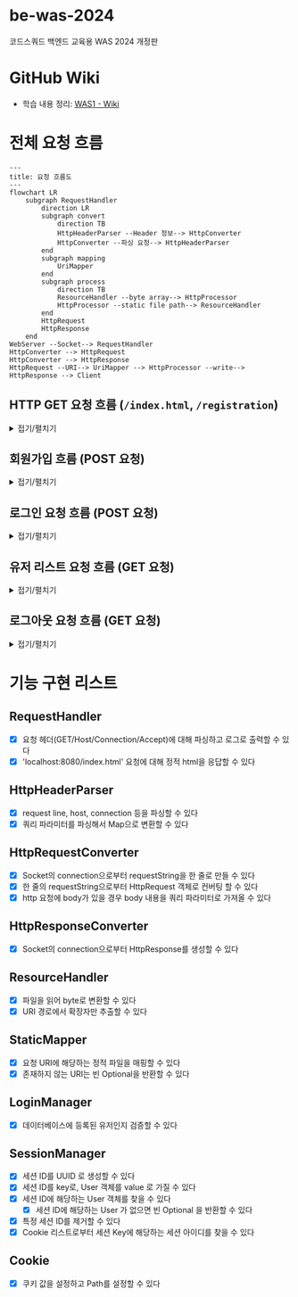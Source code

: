# be-was-2024
코드스쿼드 백엔드 교육용 WAS 2024 개정판

# GitHub Wiki
- 학습 내용 정리: [WAS1 - Wiki](https://github.com/Yeriimii/be-was-neon/wiki/Java-Concurrent-%E2%80%90-CompletableFuture)

# 전체 요청 흐름
```mermaid
---
title: 요청 흐름도 
---
flowchart LR
    subgraph RequestHandler
        direction LR
        subgraph convert
            direction TB
            HttpHeaderParser --Header 정보--> HttpConverter
            HttpConverter --파싱 요청--> HttpHeaderParser
        end
        subgraph mapping
            UriMapper
        end
        subgraph process
            direction TB
            ResourceHandler --byte array--> HttpProcessor
            HttpProcessor --static file path--> ResourceHandler
        end
        HttpRequest
        HttpResponse
    end
WebServer --Socket--> RequestHandler
HttpConverter --> HttpRequest
HttpConverter --> HttpResponse
HttpRequest --URI--> UriMapper --> HttpProcessor --write--> HttpResponse --> Client
```

## HTTP GET 요청 흐름 (`/index.html`, `/registration`)
<details>
<summary>접기/펼치기</summary>

```mermaid
sequenceDiagram
    actor client
    client->>WebServer: 1. GET 요청: '/index.html'
    activate WebServer
    WebServer->>WebServer: 2. accept --> Socket(connection) 생성 
    deactivate WebServer
    WebServer->>RequestHandler: 3. Socket(connection) 전달
    activate RequestHandler
    RequestHandler->>RequestHandler: 4. HttpConverter --> `HttpRequest`, `HttpResponse` 생성
    RequestHandler->>UriMapper: 5. `HttpRequest`를 처리할 수 있는 `Processor` 전달 요청
    UriMapper-->>RequestHandler: 6. `Processor` 반환 (HttpRequest, HttpResponse 처리)
    RequestHandler->>RequestHandler: 7. `Processor` 로직 실행 (없으면 404 Not Found)
    RequestHandler-->>client: 8. `HttpResponse` 응답
    deactivate RequestHandler
    activate client
    client-->>client: 9. 화면 구성
    deactivate client
```
</details>

## 회원가입 흐름 (POST 요청)
<details>
<summary>접기/펼치기</summary>

```mermaid
sequenceDiagram
    actor client
    client->>WebServer: 1. POST /registration HTTP/1.1: http body -> "id=yelly&password=qwerty"
    WebServer->>RequestHandler: 2. Socket(connection) 전달
    activate RequestHandler
    RequestHandler->>RequestHandler: 3. UriMapper 통해 회원가입 처리할 Processor 찾음 (MemberSave)
    RequestHandler->>Processor: 4. HttpRequest 처리 요청
    activate Processor
    Processor->>Processor: 5. User 생성
    Processor->>Database: 6. User 등록 요청
    Processor->>RequestHandler: 7. 응답 헤더에 302 FOUND /index.html 입력
    deactivate Processor
    RequestHandler-->>client: 7. HttpResponse 반환 (302 FOUND 리다이렉션)
    deactivate RequestHandler
    client->>client: 8. `/index.html` 리다이렉션 (WebServer에 다시 GET 요청)
```
</details>

## 로그인 요청 흐름 (POST 요청)
<details>
<summary>접기/펼치기</summary>

```mermaid
sequenceDiagram
    actor client
    client->>WebServer: 1. POST /login HTTP/1.1: http body -> "id=yelly&password=qwerty"
    WebServer->>RequestHandler: 2. Socket(connection) 전달
    activate RequestHandler
    RequestHandler->>RequestHandler: 3. UriMapper 통해 로그인 처리할 Processor 찾음 (MemberLogin)
    RequestHandler->>Processor: 4. HttpRequest 처리 요청
    activate Processor
    Processor->>LoginManager: 5. LoginManager 검증 요청
    LoginManager-->>Processor: 6. Optional<User> 반환
    Processor->>SessionManager: 7. (User가 있으면) session 생성 및 등록 요청
    Processor-->>RequestHandler: 8-1. (User가 있으면) 응답 헤더에 302 FOUND /index.html 입력
    Processor-->>RequestHandler: 8-2. (User가 없으면) 응답 헤더에 302 FOUND /login-failed.html 입력
    deactivate Processor
    RequestHandler-->>client: 9. HttpResponse 반환 (302 FOUND 리다이렉션)
    deactivate RequestHandler
    client->>client: 10. `/` 리다이렉션 (WebServer에 다시 GET 요청)
```
</details>

## 유저 리스트 요청 흐름 (GET 요청)
<details>
<summary>접기/펼치기</summary>

```mermaid
sequenceDiagram
    actor client
    client->>WebServer: 1. GET /user/list HTTP/1.1
    WebServer->>RequestHandler: 2. Socket(connection) 전달
    activate RequestHandler
    RequestHandler->>RequestHandler: 3. UriMapper 통해 유저 리스트 페이지를 처리할 Processor 찾음 (MemberList)
    RequestHandler->>Processor: 4. HttpRequest 처리 요청
    activate Processor
    Processor->>SessionManager: 7. 세션 유저 요청
    SessionManager-->>Processor: 8. 세션 유저(Optional) 반환
    Processor-->>RequestHandler: 9-1. (세션 유저가 있으면) 동적 페이지 생성
    Processor-->>RequestHandler: 9-2. (세션 유저가 없으면) 응답 헤더에 302 FOUND '/login' 입력 
    deactivate Processor
    RequestHandler-->>client: 10. HttpResponse 반환
    deactivate RequestHandler
    client->>client: 11. HTML 화면 표시
```
</details>

## 로그아웃 요청 흐름 (GET 요청)
<details>
<summary>접기/펼치기</summary>

```mermaid
sequenceDiagram
    actor client
    client->>WebServer: 1. GET /logout HTTP/1.1
    WebServer->>RequestHandler: 2. Socket(connection) 전달
    activate RequestHandler
    RequestHandler->>RequestHandler: 3. UriMapper 통해 로그아웃 처리할 Processor 찾음 (MemberLogout)
    RequestHandler->>Processor: 4. HttpRequest 처리 요청
    activate Processor
    Processor->>SessionManager: 7. 세션이 존재하는지 확인
    SessionManager-->>SessionManager: 8. (세션이 있으면) 해당 세션 제거
    Processor-->>RequestHandler: 9-1. (세션이 있으면) 응답 헤더에 쿠키 만료 및 302 FOUND '/' 입력
    Processor-->>RequestHandler: 9-2. (세션이 없으면) 응답 헤더에 302 FOUND '/' 입력
    deactivate Processor
    RequestHandler-->>client: 10. HttpResponse 반환 (302 FOUND 리다이렉션)
    deactivate RequestHandler
    client->>client: 11. `/` 리다이렉션 (WebServer에 다시 GET 요청)
```
</details>

# 기능 구현 리스트
## RequestHandler
- [x] 요청 헤더(GET/Host/Connection/Accept)에 대해 파싱하고 로그로 출력할 수 있다
- [x] 'localhost:8080/index.html' 요청에 대해 정적 html을 응답할 수 있다

## HttpHeaderParser
- [x] request line, host, connection 등을 파싱할 수 있다
- [x] 쿼리 파라미터를 파싱해서 Map으로 변환할 수 있다

## HttpRequestConverter
- [x] Socket의 connection으로부터 requestString을 한 줄로 만들 수 있다
- [x] 한 줄의 requestString으로부터 HttpRequest 객체로 컨버팅 할 수 있다
- [x] http 요청에 body가 있을 경우 body 내용을 쿼리 파라미터로 가져올 수 있다

## HttpResponseConverter
- [x] Socket의 connection으로부터 HttpResponse를 생성할 수 있다

## ResourceHandler
- [x] 파일을 읽어 byte로 변환할 수 있다
- [x] URI 경로에서 확장자만 추출할 수 있다

## StaticMapper
- [x] 요청 URI에 해당하는 정적 파일을 매핑할 수 있다
- [x] 존재하지 않는 URI는 빈 Optional을 반환할 수 있다

## LoginManager
- [x] 데이터베이스에 등록된 유저인지 검증할 수 있다

## SessionManager
- [x] 세션 ID를 UUID 로 생성할 수 있다
- [x] 세션 ID를 key로, User 객체를 value 로 가질 수 있다
- [x] 세션 ID에 해당하는 User 객체를 찾을 수 있다
  - [x] 세션 ID에 해당하는 User 가 없으면 빈 Optional 을 반환할 수 있다 
- [x] 특정 세션 ID를 제거할 수 있다
- [x] Cookie 리스트로부터 세션 Key에 해당하는 세션 아이디를 찾을 수 있다

## Cookie
- [x] 쿠키 값을 설정하고 Path를 설정할 수 있다
